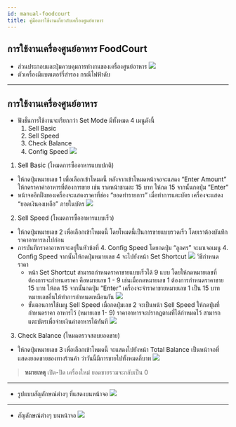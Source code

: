 ```yaml
---
id: manual-foodcourt
title: คู่มือการใช้งานเกี่ยวกับเครื่องศูนย์อาหาร
---
```


## การใช้งานเครื่องศูนย์อาหาร FoodCourt
* ส่วนประกอบและปุ่มควบคุมการทำงานของเครื่องศูนย์อาหาร
![](https://drive.google.com/thumbnail?id=10SPYRjU4lbY_cyRunENPT6xm94LmrPNb&sz=w800-h640)
* ตัวเครื่องมีแบตเตอร์รี่สำรอง กรณีไฟฟ้าดับ
---
## การใช้งานเครื่องศูนย์อาหาร
* ฟังชั่นการใช้งานจะเรียกกว่า Set  Mode  มีทั้งหมด 4 เมนูดังนี้
    1.	Sell Basic
    2.	Sell Speed 
    3.	Check Balance
    4.	Config Speed
![](https://drive.google.com/thumbnail?id=1chCpqn4P9GHfZO_ztGF4CnH-h_b9-Js7&sz=w800-h640)
1.	Sell Basic   (โหมดการซื้ออาหารแบบปกติ)
* ให้กดปุ่มหมายเลข 1 เพื่อเลือกเข้าโหมดนี้ หลังจากเข้าโหมดหน้าจอจะแสดง “Enter Amount” ให้กดราคาค่าอาหารที่ต้องการขาย  เช่น ราดหน้าชามละ 15 บาท ให้กด 15 จากนั้นกดปุ่ม “Enter” 
* หน้าจออีกฝั่งของเครื่องจะแสดงราคาที่ช่อง “ยอดทำรายการ” เมื่อทำการแตะบัตร เครื่องจะแสดง “ยอดเงินคงเหลือ” ภายในบัตร
![](https://drive.google.com/thumbnail?id=1BDVQkxAkWTo_ivt0zB8n-tr-My0icYak&sz=w800-h640)
2.	 Sell Speed    (โหมดการซื้ออาหารแบบเร็ว)
* ให้กดปุ่มหมายเลข 2 เพื่อเลือกเข้าโหมดนี้ โดยโหมดนี้เป็นการขายแบบรวดเร็ว โดยเราต้องบันทึกราคาอาหารลงไปก่อน 
* การบันทึกราคาอาหารจะอยู่ในหัวข้อที่  4. Config Speed โดยกดปุ่ม “ลูกศร” จะมาเจอเมนู 4. Config Speed จากนั้นให้กดปุ่มหมายเลข 4 จะไปยังหน้า Set Shortcut
![](https://drive.google.com/thumbnail?id=1UwqN4kmK3bld7Ti0qSfOPyfFTYHor4dr&sz=w800-h640)
วิธีกำหนดราคา 
    * หน้า Set Shortcut สามารถกำหนดราคาขายแบบเร็วได้ 9 แบบ โดยให้กดหมายเลขที่ต้องการจะกำหนดราคา คือหมายเลข 1 - 9 เช่นเมื่อกดหมายเลข 1 ต้องการกำหนดราคาขาย 15 บาท ให้กด 15 จากนั้นกดปุ่ม “Enter” เครื่องจะจำราคาขายหมายเลข 1 เป็น 15 บาท หมายเลขอื่นให้ทำการกำหนดเหมือนกัน
![](https://drive.google.com/thumbnail?id=14pCjSkYl5l8knsZSjMZ1x3NwAKXSRNTQ&sz=w800-h640)
    * ขั้นตอนการใช้เมนู Sell Speed
	เมื่อกดปุ่มเลข 2 จะเป็นหน้า Sell Speed ให้กดปุ่มที่กำหนดราคา อาหารไว้ (หมายเลข 1- 9) ราคาอาหารจะปรากฏตามที่ได้กำหมดไว้ สามารถแตะบัตรเพื่อจ่ายเงินค่าอาหารได้ทันที
![](https://drive.google.com/thumbnail?id=1USU-6gH3X8KnMlneaWNS6X4OWWZ-HYkd&sz=w800-h640)
3. Check Balance    (โหมดตรวจสอบยอดขาย)
* ให้กดปุ่มหมายเลข 3 เพื่อเลือกเข้าโหมดนี้ จะแสดงไปยังหน้า Total Balance เป็นหน้าจอที่แสดงยอดขายของทางร้านค้า ว่าวันนี้มีการขายไปทั้งหมดกี่บาท
![](https://drive.google.com/thumbnail?id=1G25DfWr-S3p4JDOAxZ043DpHE1P6hcTA&sz=w800-h640)
> **หมายเหตุ** เปิด-ปิด เครื่องใหม่ ยอดขายรวมจะกลับเป็น 0
---
* รูปแบบสัญลักษณ์ต่างๆ ที่แสดงบนหน้าจอ
![](https://drive.google.com/thumbnail?id=1IvU9tLeb6J6j1eThByqLLEM7XcQc3BSb&sz=w800-h640)
---
* สัญลักษณ์ต่างๆ บนหน้าจอ
![](https://drive.google.com/thumbnail?id=12257jP8QUdtSAEkLyKLuZ7UPgV4jeVA9&sz=w800-h640)


